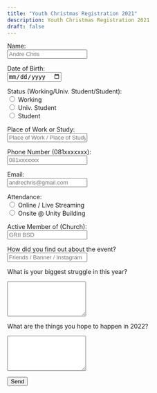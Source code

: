 ```yaml
---
title: "Youth Christmas Registration 2021"
description: Youth Christmas Registration 2021
draft: false
---
```


<script type="text/javascript">
    var submitted = false;

    function onSubmit() {
        alert("Thanks for register, God Bless!");
    }
</script>
<iframe name="hidden_iframe" id="hidden_iframe" style="display:none;" onload="if(submitted) {window.location.href='../christmas2021';}">
</iframe>

<form action="https://docs.google.com/forms/d/e/1FAIpQLSdIPQAteHhD-H46JVq-DFIH2GGJCb8hxto-FcgiuGkydzE5SQ/formResponse" target="hidden_iframe" method="POST" onsubmit="submitted=true; onSubmit();">

<label for="entry.2005620554">Name:</label><br>
<input type="text" name="entry.2005620554" placeholder="Andre Chris" required>

<label for="entry.1402757799">Date of Birth:</label><br>
<input type="date" name="entry.1402757799" required>

<label for="entry.1904932323">Status (Working/Univ. Student/Student):</label><br>
<input type="radio" id="kerja" name="entry.1904932323" value="Kerja" required>
<label for="kerja">Working</label><br>
<input type="radio" id="kuliah" name="entry.1904932323" value="Kuliah">
<label for="kuliah">Univ. Student</label><br>
<input type="radio" id="sekolah" name="entry.1904932323" value="Sekolah">
<label for="sekolah">Student</label><br>

<label for="entry.295531753">Place of Work or Study:</label><br>
<input type="text" name="entry.295531753" placeholder="Place of Work / Place of Study">

<label for="entry.1166974658">Phone Number (081xxxxxxx):</label></br>
<input type="number" name="entry.1166974658" placeholder="081xxxxxxx" required>

<label for="entry.1045781291">Email:</label><br>
<input type="email" name="entry.1045781291" placeholder="andrechris@gmail.com" required>

<label for="entry.1065046570">Attendance:</label><br>
<input type="radio" id="online" name="entry.1065046570" value="Online" required>
<label for="online">Online / Live Streaming</label><br>
<input type="radio" id="fisik" name="entry.1065046570" value="Fisik">
<label for="fisik">Onsite @ Unity Building</label><br>

<label for="entry.1127776508">Active Member of (Church):</label><br>
<input type="text" name="entry.1127776508" placeholder="GRII BSD">

<label for="entry.629788071">How did you find out about the event?</label><br>
<input type="text" name="entry.629788071" placeholder="Friends / Banner / Instagram">

<label for="entry.1460731916">What is your biggest struggle in this year?</label></br>
<textarea rows="5" name="entry.1460731916"></textarea>

<label for="entry.839337160">What are the things you hope to happen in 2022?</label></br>
<textarea rows="5" name="entry.839337160"></textarea>

<button type="submit">Send</button>

</form>